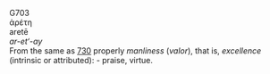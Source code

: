 G703  
ἀρέτη  
aretē  
*ar-et‘-ay*  
From the same as [730](g0730) properly *manliness* (*valor*), that is,
*excellence* (intrinsic or attributed): - praise, virtue.  
